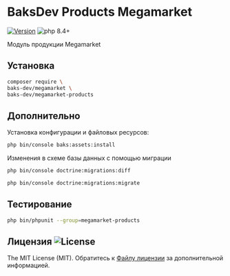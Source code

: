 # BaksDev Products Megamarket

[![Version](https://img.shields.io/badge/version-7.2.0-blue)](https://github.com/baks-dev/megamarket-products/releases)
![php 8.4+](https://img.shields.io/badge/php-min%208.4-red.svg)

Модуль продукции Megamarket

## Установка

``` bash
composer require \
baks-dev/megamarket \
baks-dev/megamarket-products
```

## Дополнительно

Установка конфигурации и файловых ресурсов:

``` bash
php bin/console baks:assets:install
```

Изменения в схеме базы данных с помощью миграции

``` bash
php bin/console doctrine:migrations:diff

php bin/console doctrine:migrations:migrate
```

## Тестирование

``` bash
php bin/phpunit --group=megamarket-products
```

## Лицензия ![License](https://img.shields.io/badge/MIT-green)

The MIT License (MIT). Обратитесь к [Файлу лицензии](LICENSE.md) за дополнительной информацией.
